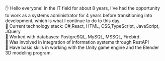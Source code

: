 :raised_hand:  Hello everyone! In the IT field for about 8 years, I've had the opportunity to work as a systems administrator for 4 years before transitioning into development, which is what I continue to do to this day.    
 :small_orange_diamond: Current technology stack: C#,React, HTML, CSS,TypeScript, JavaScript, JQuery    
 :small_orange_diamond: Worked with databases: PostgreSQL, MySQL, MSSQL, Firebird.     
 :small_orange_diamond: Was involved in integration of information systems through RestAPI   
 :small_orange_diamond: Have basic skills in working with the Unity game engine and the Blender 3D modeling program.   






<!--
**prethink/prethink** is a ✨ _special_ ✨ repository because its `README.md` (this file) appears on your GitHub profile.

Here are some ideas to get you started:

- 🔭 I’m currently working on ...
- 🌱 I’m currently learning ...
- 👯 I’m looking to collaborate on ...
- 🤔 I’m looking for help with ...
- 💬 Ask me about ...
- 📫 How to reach me: ...
- 😄 Pronouns: ...
- ⚡ Fun fact: ...
-->
